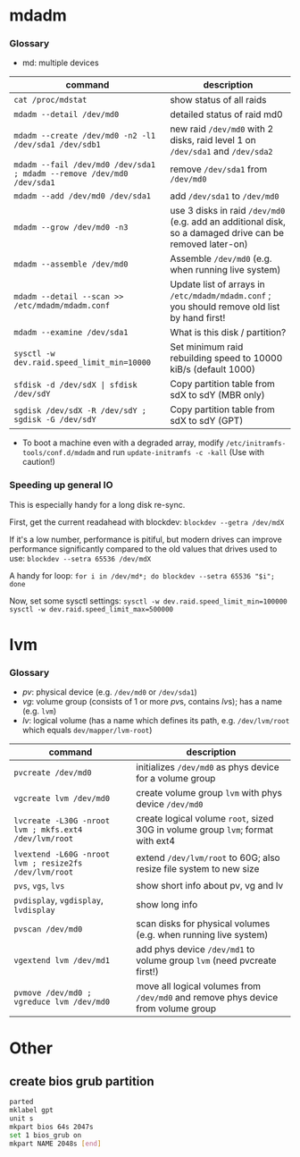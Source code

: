 mdadm
=====

### Glossary
* md: multiple devices

| command | description |
|---------|-------------|
| `cat /proc/mdstat` | show status of all raids |
| `mdadm --detail /dev/md0` | detailed status of raid md0 |
| `mdadm --create /dev/md0 -n2 -l1 /dev/sda1 /dev/sdb1` | new raid `/dev/md0` with 2 disks, raid level 1 on `/dev/sda1` and `/dev/sda2`
| `mdadm --fail /dev/md0 /dev/sda1 ; mdadm --remove /dev/md0 /dev/sda1` | remove `/dev/sda1` from `/dev/md0`
| `mdadm --add /dev/md0 /dev/sda1` | add `/dev/sda1` to `/dev/md0`
| `mdadm --grow /dev/md0 -n3` | use 3 disks in raid `/dev/md0` (e.g. add an additional disk, so a damaged drive can be removed later-on)
| `mdadm --assemble /dev/md0` | Assemble `/dev/md0` (e.g. when running live system)
| `mdadm --detail --scan >> /etc/mdadm/mdadm.conf` | Update list of arrays in `/etc/mdadm/mdadm.conf` ; you should remove old list by hand first!
| `mdadm --examine /dev/sda1` | What is this disk / partition?
| `sysctl -w dev.raid.speed_limit_min=10000` | Set minimum raid rebuilding speed to 10000 kiB/s (default 1000)
| <code>sfdisk -d /dev/sdX &#124; sfdisk /dev/sdY</code> | Copy partition table from sdX to sdY (MBR only)
| `sgdisk /dev/sdX -R /dev/sdY ; sgdisk -G /dev/sdY` | Copy partition table from sdX to sdY (GPT)

* To boot a machine even with a degraded array, modify `/etc/initramfs-tools/conf.d/mdadm` and run `update-initramfs -c -kall` (Use with caution!)

### Speeding up general IO
This is especially handy for a long disk re-sync.

First, get the current readahead with blockdev: `blockdev --getra /dev/mdX`

If it's a low number, performance is pitiful, but modern drives can improve performance significantly compared to the old values that drives used to use: `blockdev --setra 65536 /dev/mdX`

A handy for loop: `for i in /dev/md*; do blockdev --setra 65536 "$i"; done`

Now, set some sysctl settings:
`sysctl -w dev.raid.speed_limit_min=100000`
`sysctl -w dev.raid.speed_limit_max=500000`

lvm
===

### Glossary
* *pv*: physical device (e.g. `/dev/md0` or `/dev/sda1`)
* *vg*: volume group (consists of 1 or more *pv*s, contains *lv*s); has a name (e.g. `lvm`)
* *lv*: logical volume (has a name which defines its path, e.g. `/dev/lvm/root` which equals `dev/mapper/lvm-root`)

| command | description |
|---------|-------------|
| `pvcreate /dev/md0` | initializes `/dev/md0` as phys device for a volume group
| `vgcreate lvm /dev/md0` | create volume group `lvm` with phys device `/dev/md0`
| `lvcreate -L30G -nroot lvm ; mkfs.ext4 /dev/lvm/root` | create logical volume `root`, sized 30G in volume group `lvm`; format with ext4
| `lvextend -L60G -nroot lvm ; resize2fs /dev/lvm/root` | extend `/dev/lvm/root` to 60G; also resize file system to new size
| `pvs`, `vgs`, `lvs` | show short info about pv, vg and lv
| `pvdisplay`, `vgdisplay`, `lvdisplay` | show long info
| `pvscan /dev/md0` | scan disks for physical volumes (e.g. when running live system)
| `vgextend lvm /dev/md1` | add phys device `/dev/md1` to volume group `lvm` (need pvcreate first!)
| `pvmove /dev/md0 ; vgreduce lvm /dev/md0` | move all logical volumes from `/dev/md0` and remove phys device from volume group

Other
=====
create bios grub partition
--------------------------
```sh
parted
mklabel gpt
unit s
mkpart bios 64s 2047s
set 1 bios_grub on
mkpart NAME 2048s [end]
```